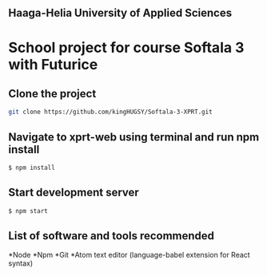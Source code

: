 
## Haaga-Helia University of Applied Sciences
# School project for course Softala 3 with Futurice

## Clone the project

```bash
git clone https://github.com/kingHUGSY/Softala-3-XPRT.git
```

## Navigate to xprt-web using terminal and run npm install
```bash
$ npm install
```

## Start development server
```bash
$ npm start
```

## List of software and tools recommended
*Node
*Npm
*Git
*Atom text editor (language-babel extension for React syntax)


